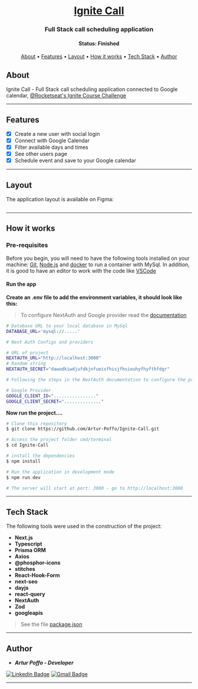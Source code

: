<h1 align="center">
  <a href="#">Ignite Call</a>
</h1>

<h3 align="center">
    Full Stack call scheduling application
</h3>

<h4 align="center"> 
	 Status: Finished
</h4>

<p align="center">
 <a href="#about">About</a> •
 <a href="#features">Features</a> •
 <a href="#layout">Layout</a> • 
 <a href="#how-it-works">How it works</a> • 
 <a href="#tech-stack">Tech Stack</a> • 
 <a href="#author">Author</a>
</p>


## About

Ignite Call - Full Stack call scheduling application connected to Google calendar, [@Rocketseat's Ignite Course Challenge](https://www.rocketseat.com.br/ignite)

---

## Features

- [x] Create a new user with social login
- [x] Connect with Google Calendar
- [x] Filter available days and times
- [x] See other users page
- [x] Schedule event and save to your Google calendar

---

## Layout

The application layout is available on Figma:

<a href="https://www.figma.com/community/file/1161274296921389678">
  <img alt="" src="https://img.shields.io/badge/Acessar%20Layout%20-Figma-%2304D361">
</a>

---

## How it works

### Pre-requisites

Before you begin, you will need to have the following tools installed on your machine:
[Git](https://git-scm.com), [Node.js](https://nodejs.org/en/) and [docker](https://www.docker.com/) to run a container with MySql.
In addition, it is good to have an editor to work with the code like [VSCode](https://code.visualstudio.com/)

#### Run the app

**Create an .env file to add the environment variables, it should look like this:**

> To configure NextAuth and Google provider read the [documentation](https://next-auth.js.org/getting-started/introduction)

```bash
# Database URL to your local database in MySql
DATABASE_URL='mysql://.....'

# Next Auth Configs and providers

# URL of project
NEXTAUTH_URL="http://localhost:3000"
# Random string
NEXTAUTH_SECRET="dawodkiwdjufdkjnfueisfhisjfhsieuhyfhyfthfdgr"

# Following the steps in the NextAuth documentation to configure the providers is a bit of a long explanation :(

# Google Provider
GOOGLE_CLIENT_ID="................"
GOOGLE_CLIENT_SECRET=".............."
```

**Now run the project....**

```bash
# Clone this repository
$ git clone https://github.com/Artur-Poffo/Ignite-Call.git

# Access the project folder cmd/terminal
$ cd Ignite-Call

# install the dependencies
$ npm install

# Run the application in development mode
$ npm run dev

# The server will start at port: 3000 - go to http://localhost:3000
```

---

## Tech Stack

The following tools were used in the construction of the project:

- **Next.js**
- **Typescript**
- **Prisma ORM**
- **Axios**
- **@phosphor-icons**
- **stitches**
- **React-Hook-Form**
- **next-seo**
- **dayjs**
- **react-query**
- **NextAuth**
- **Zod**
- **googleapis**

> See the file  [package.json](https://github.com/Artur-Poffo/Ignite-Call/blob/main/package.json)

---

## Author

- _**Artur Poffo - Developer**_

[![Linkedin Badge](https://img.shields.io/badge/-Artur-blue?style=flat-square&logo=Linkedin&logoColor=white&link=https://www.linkedin.com/in/arturpoffo/)](https://www.linkedin.com/in/arturpoffo/)
[![Gmail Badge](https://img.shields.io/badge/-arturpoffop@gmail.com-c14438?style=flat-square&logo=Gmail&logoColor=white&link=mailto:tgmarinho@gmail.com)](mailto:arturpoffop@gmail.com)

---